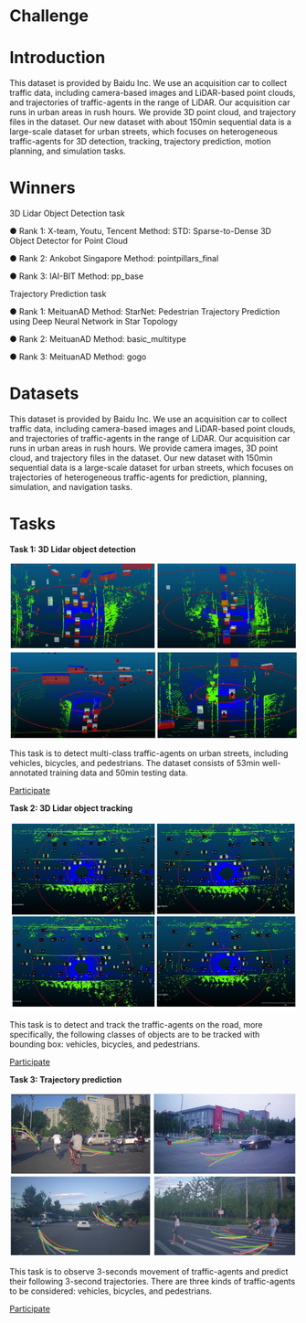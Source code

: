 # Challenge

# **Introduction**

This dataset is provided by Baidu Inc. We use an acquisition car to collect traffic data, including camera-based images and LiDAR-based point clouds, and trajectories of traffic-agents in the range of LiDAR. Our acquisition car runs in urban areas in rush hours. We provide 3D point cloud, and trajectory files in the dataset. Our new dataset with about 150min sequential data is a large-scale dataset for urban streets, which focuses on heterogeneous traffic-agents for 3D detection, tracking, trajectory prediction, motion planning, and simulation tasks.

# **Winners**

3D Lidar Object Detection task

● Rank 1: X-team, Youtu, Tencent Method: STD: Sparse-to-Dense 3D Object Detector for Point Cloud

● Rank 2: Ankobot Singapore Method: pointpillars_final

● Rank 3: IAI-BIT Method: pp_base

Trajectory Prediction task

● Rank 1: MeituanAD Method: StarNet: Pedestrian Trajectory Prediction using Deep Neural Network in Star Topology

● Rank 2: MeituanAD Method: basic_multitype

● Rank 3: MeituanAD Method: gogo

# **Datasets**

This dataset is provided by Baidu Inc. We use an acquisition car to collect traffic data, including camera-based images and LiDAR-based point clouds, and trajectories of traffic-agents in the range of LiDAR. Our acquisition car runs in urban areas in rush hours. We provide camera images, 3D point cloud, and trajectory files in the dataset. Our new dataset with 150min sequential data is a large-scale dataset for urban streets, which focuses on trajectories of heterogeneous traffic-agents for prediction, planning, simulation, and navigation tasks.

# **Tasks**

**Task 1: 3D Lidar object detection**

![Challenge%2098ea9b58e1524211befb6864e2d7fabf/task_1_580e2c0.png](Challenge%2098ea9b58e1524211befb6864e2d7fabf/task_1_580e2c0.png)

This task is to detect multi-class traffic-agents on urban streets, including vehicles, bicycles, and pedestrians. The dataset consists of 53min well-annotated training data and 50min testing data.

[Participate](https://web.archive.org/web/20210805154738/http://apolloscape.auto/tracking.html)

**Task 2: 3D Lidar object tracking**

![Challenge%2098ea9b58e1524211befb6864e2d7fabf/task_2_877686e.png](Challenge%2098ea9b58e1524211befb6864e2d7fabf/task_2_877686e.png)

This task is to detect and track the traffic-agents on the road, more specifically, the following classes of objects are to be tracked with bounding box: vehicles, bicycles, and pedestrians.

[Participate](https://web.archive.org/web/20210805154738/http://apolloscape.auto/tracking.html)

**Task 3: Trajectory prediction**

![Challenge%2098ea9b58e1524211befb6864e2d7fabf/task_3_1709ee4.png](Challenge%2098ea9b58e1524211befb6864e2d7fabf/task_3_1709ee4.png)

This task is to observe 3-seconds movement of traffic-agents and predict their following 3-second trajectories. There are three kinds of traffic-agents to be considered: vehicles, bicycles, and pedestrians.

[Participate](https://web.archive.org/web/20210805154738/http://apolloscape.auto/trajectory.html)